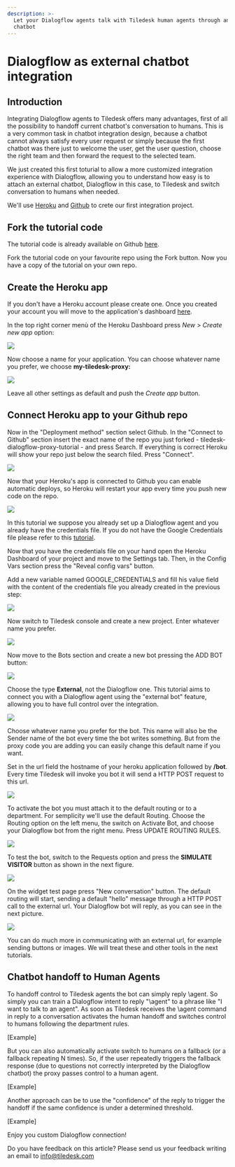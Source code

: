 ```yaml
---
description: >-
  Let your Dialogflow agents talk with Tiledesk human agents through an externl
  chatbot
---
```


# Dialogflow as external chatbot integration

## Introduction

Integrating Dialogflow agents to Tiledesk offers many advantages, first of all the possibility to handoff current chatbot's conversation to humans. This is a very common task in chatbot integration design, because a chatbot cannot always satisfy every user request or simply because the first chatbot was there just to welcome the user, get the user question, choose the right team and then forward the request to the selected team.

We just created this first toturial to allow a more customized integration experience with Dialogflow, allowing you to understand how easy is to attach an external chatbot, Dialogflow in this case, to Tiledesk and switch conversation to humans when needed.

We'll use [Heroku](https://www.heroku.com/) and [Github](https://github.com/) to crete our first integration project.

## Fork the tutorial code

The tutorial code is already available on Github [here](https://github.com/Tiledesk/tiledesk-dialogflow-proxy-tutorial).

Fork the tutorial code on your favourite repo using the Fork button. Now you have a copy of the tutorial on your own repo.

## Create the Heroku app

If you don't have a Heroku account please create one. Once you created your account you will move to the application's dashboard [here](https://dashboard.heroku.com/apps).

In the top right corner menù of the Heroku Dashboard press _New_ &gt; _Create new app_ option:

![](../../.gitbook/assets/image%20%28112%29.png)

Now choose a name for your application. You can choose whatever name you prefer, we choose **my-tiledesk-proxy:**

![](../../.gitbook/assets/image%20%2877%29.png)

Leave all other settings as default and push the _Create app_ button.

## Connect Heroku app to your Github repo

Now in the "Deployment method" section select Github. In the "Connect to Github" section insert the exact name of the repo you just forked - tiledesk-dialogflow-proxy-tutorial - and press Search. If everything is correct Heroku will show your repo just below the search filed. Press "Connect".

![](../../.gitbook/assets/image%20%2889%29.png)

Now that your Heroku's app is connected to Github you can enable automatic deploys, so Heroku will restart your app every time you push new code on the repo.

![](../../.gitbook/assets/image%20%2871%29.png)

In this tutorial we suppose you already set up a Dialogflow agent and you already have the credentials file. If you do not have the Google Credentials file please refer to this [tutorial](generate-dialgoflow-google-credentials-file.md).

Now that you have the credentials file on your hand open the Heroku Dashboard of your project and move to the Settings tab. Then, in the Config Vars section press the "Reveal config vars" button.

Add a new variable named GOOGLE\_CREDENTIALS and fill his value field with the content of the credentials file you already created in the previous step:

![](../../.gitbook/assets/image%20%2815%29.png)

Now switch to Tiledesk console and create a new project. Enter whatever name you prefer.

![](../../.gitbook/assets/image%20%281%29.png)

Now move to the Bots section and create a new bot pressing the ADD BOT button:

![](../../.gitbook/assets/image%20%2872%29.png)

Choose the type **External**, not the Dialogflow one. This tutorial aims to connect you with a Dialogflow agent using the "external bot" feature, allowing you to have full control over the integration.

![](../../.gitbook/assets/image%20%2878%29.png)

Choose whatever name you prefer for the bot. This name will also be the Sender name of the bot every time the bot writes something. But from the proxy code you are adding you can easily change this default name if you want.

Set in the url field the hostname of your heroku application followed by **/bot**. Every time Tiledesk will invoke you bot it will send a HTTP POST request to this url.

![](../../.gitbook/assets/image%20%28104%29.png)

To activate the bot you must attach it to the default routing or to a department. For semplicity we'll use the default Routing. Choose the Routing option on the left menu, the switch on Activate Bot, and choose your Dialogflow bot from the right menu. Press UPDATE ROUTING RULES.

![](../../.gitbook/assets/image%20%2875%29.png)

To test the bot, switch to the Requests option and press the **SIMULATE VISITOR** button as shown in the next figure.

![](../../.gitbook/assets/image%20%2859%29.png)

On the widget test page press "New conversation" button. The default routing will start, sending a default "hello" message through a HTTP POST call to the external url. Your Dialogflow bot will reply, as you can see in the next picture.

![](../../.gitbook/assets/image%20%2876%29.png)

You can do much more in communicating with an external url, for example sending buttons or images. We will treat these and other tools in the next tutorials.

## Chatbot handoff to Human Agents

To handoff control to Tiledesk agents the bot can simply reply \agent. So simply you can train a Dialogflow intent to reply "\agent" to a phrase like "I want to talk to an agent". As soon as Tiledesk receives the \agent command in reply to a conversation activates the human handoff and switches control to humans following the department rules.

\[Example\]

But you can also automatically activate switch to humans on a fallback \(or a fallback repeating N times\). So, if the user repeatedly triggers the fallback response \(due to questions not correctly interpreted by the Dialogflow chatbot\) the proxy passes control to a human agent.

\[Example\]

Another approach can be to use the "confidence" of the reply to trigger the handoff if the same confidence is under a determined threshold.

\[Example\]

Enjoy you custom Dialogflow connection!

Do you have feedback on this article? Please send us your feedback writing an email to info@tiledesk.com

